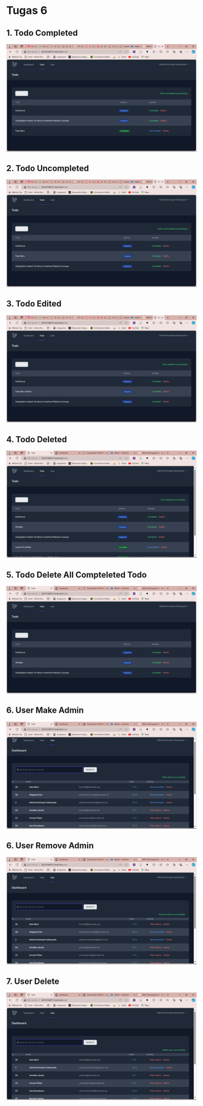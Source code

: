 # Tugas 6

## 1. Todo Completed

![Alt text](<screenshoot/tugas6/Screenshot (1367).png>)

## 2. Todo Uncompleted

![Alt text](<screenshoot/tugas6/Screenshot (1368).png>)

## 3. Todo Edited

![Alt text](<screenshoot/tugas6/Screenshot (1369).png>)

## 4. Todo Deleted

![Alt text](<screenshoot/tugas6/Screenshot (1355).png>)

## 5. Todo Delete All Compteleted Todo

![Alt text](<screenshoot/tugas6/Screenshot (1357).png>)

## 6. User Make Admin

![Alt text](<screenshoot/tugas6/Screenshot (1360).png>)

## 6. User Remove Admin

![Alt text](<screenshoot/tugas6/Screenshot (1361).png>)

## 7. User Delete

![Alt text](<screenshoot/tugas6/Screenshot (1362).png>)
